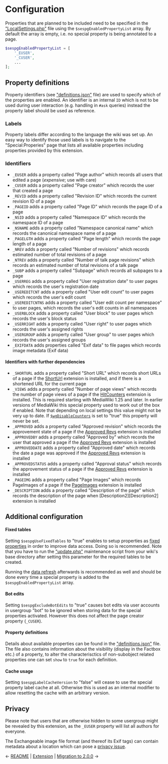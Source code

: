 
# Configuration

Properties that are planned to be included need to be specified in the ["LocalSettings.php"][mw-localsettings] file using the `$sespgEnabledPropertyList` array. By default the array is empty, i.e. no special property is being annotated to a page.

```php
$sespgEnabledPropertyList = [
	'_EUSER',
	'_CUSER',
	...
];
```
## Property definitions

Property identifiers (see ["definitions.json"](/data/definitions.json) file) are used to specify which of the properties are enabled. An identifier is an internal `ID` which is not to be used during user interaction (e.g. handling in `#ask` queries) instead the property label should be used as reference.

### Labels

Property labels differ according to the language the wiki was set up. An easy way to identify those used labels is to navigate to the "Special:Properies" page that lists all available properties including properties provided by this extension.

### Identifiers

- `_EUSER` adds a property called "Page author" which records all users that edited a page (*expensive*; use with care)
- `_CUSER` adds a property called "Page creator" which records the user that created a page
- `_REVID` adds a property called "Revision ID" which records the current revision ID of a page
- `_PAGEID` adds a property called "Page ID" which records the page ID of a page
- `_NSID` adds a property called "Namespace ID" which records the namespace ID of a page
- `_NSNAME` adds a property called "Namespace canonical name" which records the canonical namespace name of a page
- `_PAGELGTH` adds a property called "Page length" which records the page length of a page
- `_NREV` adds a property called "Number of revisions" which records estimated number of total revisions of a page
- `_NTREV` adds a property called "Number of talk page revisions" which records an estimated number of total revisions of a talk page
- `_SUBP` adds a property called "Subpage" which records all subpages to a page
- `_USERREG` adds a property called "User registration date" to user pages which records the user's registration date
- `_USEREDITCNT` adds a property called "User edit count" to user pages which records the user's edit count
- `_USEREDITCNTNS` adds a property called "User edit count per namespace" to user pages, which records the user's edit counts in all namespaces
- `_USERBLOCK` adds a property called "User block" to user pages which records the user's block status
- `_USERRIGHT` adds a property called "User right" to user pages which records the user's assigned rights
- `_USERGROUP` adds a property called "User group" to user pages which records the user's assigned groups
- `_EXIFDATA` adds properties called "Exif data" to file pages which records image metadata (Exif data)

#### Identifiers with further dependencies

- `_SHORTURL` adds a property called "Short URL" which records short URLs of a page if the [ShortUrl][ShortUrl] extension is installed, and if there is a shortened URL for the current page
- `_VIEWS` adds a property called "Number of page views" which records the number of page views of a page if the [HitCounters][HitCounters] extension is installed. This is required starting with MediaWiki 1.25 and later. In earlier versions of MediaWiki this special property used to work out of the box if enabled. Note that depending on local settings this value might not be very up to date. If [`$wgDisableCounters`][$wgDisableCounters] is set to "true" this property will never be set.
- `_APPROVED` adds a property called "Approved revision" which records the approvement state of a page if the [Approved Revs][Approved Revs] extension is installed
- `_APPROVEDBY` adds a property called "Approved by" which records the user that approved a page if the [Approved Revs][Approved Revs] extension is installed
- `_APPROVEDDATE` adds a property called "Approved date" which records the date a page was approved if the [Approved Revs][Approved Revs] extension is installed
- `_APPROVEDSTATUS` adds a property called "Approval status" which records the approvement status of a page if the [Approved Revs][Approved Revs] extension is installed
- `_PAGEIMG` adds a property called "Page Images" which records PageImages of a page if the [PageImages][PageImages] extension is installed
- `_DESCRIPTION` adds a property called "Description of the page" which records the description of the page when [Description2][Description2] extension is installed

## Additional configuration

#### Fixed tables

Setting `$sespgUseFixedTables` to "true" enables to setup properties as [fixed properties][fixedprop] in order to
improve data access. Doing so is recommended. Note that you have to run the ["update.php"][mw-update] maintenance script
from your wiki's base directory after setting this parameter for the required tables to be created.

Running the [data refresh][data-refresh] afterwards is recommended as well and should be done every time a special property
is added to the `$sespgEnabledPropertyList` array.

#### Bot edits

Setting `$sespgExcludeBotEdits` to "true" causes bot edits via user accounts in usergroup "bot" to be ignored when storing
data for the special properties activated. However this does not affect the page creator property (`_CUSER`).

#### Property definitions

Details about available properties can be found in the ["definitions.json"](/data/definitions.json) file. The file also contains information about the visibility (display in the Factbox etc.) of a property, to alter the characterisctics of non-subobject related properties one can set `show` to `true` for each definition.

#### Cache usage

Setting `$sespgLabelCacheVersion` to "false" will cease to use the special property label cache at all. Otherwise this is
used as an internal modifier to allow resetting the cache with an arbitrary version.

## Privacy

Please note that users that are otherwise hidden to some usergroup might be revealed by this extension, as the `_EUSER`
property will list all authors for everyone.

The Exchangeable image file format (and thereof its Exif tags) can contain metadata about a location which can pose
a [privacy issue][privacy].

&larr; [README](README.md) | [Extension](01-extension.md) | [Migration to 2.0.0](migration-to-200.md) &rarr;

[smw]: https://www.semantic-mediawiki.org/wiki/Semantic_MediaWiki
[subobject]: https://semantic-mediawiki.org/wiki/Subobject
[$wgDisableCounters]: https://www.mediawiki.org/wiki/Manual:$wgDisableCounters
[privacy]: https://en.wikipedia.org/wiki/Exchangeable_image_file_format#Privacy_and_security
[mw-testing]: https://www.mediawiki.org/wiki/Manual:PHP_unit_testing
[fixedprop]: https://www.semantic-mediawiki.org/wiki/Help:Fixed_properties
[MIME type]: https://semantic-mediawiki.org/wiki/Help:Special_property_MIME_type
[Media type]: https://semantic-mediawiki.org/wiki/Help:Special_property_Media_type
[ShortUrl]: https://www.mediawiki.org/wiki/Extension:ShortUrl
[HitCounters]: https://www.mediawiki.org/wiki/Extension:HitCounters
[Approved Revs]: https://www.mediawiki.org/wiki/Extension:Approved_Revs
[data-refresh]: https://www.semantic-mediawiki.org/wiki/Help:Maintenance_script_rebuildData.php
[mw-update]: https://www.mediawiki.org/wiki/Manual:Update.php
[mw-localsettings]: https://www.mediawiki.org/wiki/Localsettings
[mw-contentlang]: https://www.mediawiki.org/wiki/Content_language
[PageImages]: https://www.mediawiki.org/wiki/Extension:PageImages
